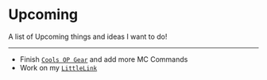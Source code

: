 # Upcoming
A list of Upcoming things and ideas I want to do!

---

- Finish [`Cools OP Gear`](https://github.com/fir15playz/Cools-OP-Gear) and add more MC Commands
- Work on my [`LittleLink`](https://github.com/fir15playz/LittleLink)

